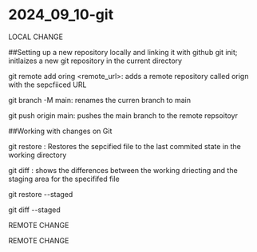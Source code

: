 # 2024_09_10-git

LOCAL CHANGE 

##Setting up a new repository locally and linking it with github
git init; initlaizes a new git repository in the current directory 

git remote add oring <remote_url>: adds a remote repository called orign with the sepcfiiced URL 

git branch -M main: renames the curren branch to main

git push origin main: pushes the main branch to the remote repsoitoyr 

##Working with changes on Git

git restore <file>: Restores the sepcified file to the last commited state in the working directory 

git diff <file>: shows the differences between the working driecting and the staging area for the specififed file 

git restore --staged <file>

git diff --staged <file>

REMOTE CHANGE

REMOTE CHANGE 
